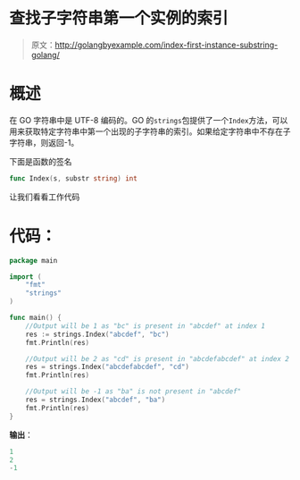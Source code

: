 # 查找子字符串第一个实例的索引

> 原文：<http://golangbyexample.com/index-first-instance-substring-golang/>

# **概述**

在 GO 字符串中是 UTF-8 编码的。GO 的`strings`包提供了一个`Index`方法，可以用来获取特定字符串中第一个出现的子字符串的索引。如果给定字符串中不存在子字符串，则返回-1。

下面是函数的签名

```go
func Index(s, substr string) int 
```

让我们看看工作代码

# **代码**：

```go
package main

import (
    "fmt"
    "strings"
)

func main() {
    //Output will be 1 as "bc" is present in "abcdef" at index 1
    res := strings.Index("abcdef", "bc")
    fmt.Println(res)

    //Output will be 2 as "cd" is present in "abcdefabcdef" at index 2
    res = strings.Index("abcdefabcdef", "cd")
    fmt.Println(res)

    //Output will be -1 as "ba" is not present in "abcdef"
    res = strings.Index("abcdef", "ba")
    fmt.Println(res)
}
```

**输出**：

```go
1
2
-1
```